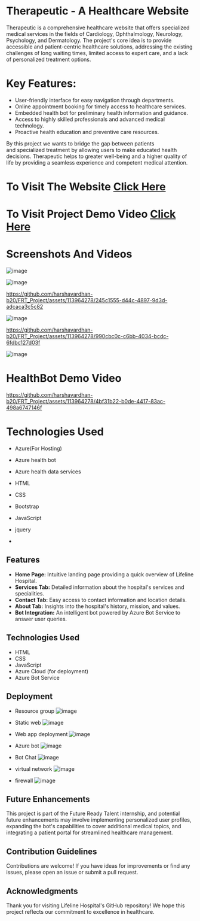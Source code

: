 # Therapeutic - A Healthcare Website

Therapeutic is a comprehensive healthcare website that offers specialized medical services in the fields of Cardiology, Ophthalmology, Neurology, Psychology, and Dermatology. The project's core idea is to provide accessible and patient-centric healthcare solutions, addressing the existing challenges of long waiting times, limited access to expert care, and a lack of personalized treatment options.

# Key Features:

* User-friendly interface for easy navigation through departments.
* Online appointment booking for timely access to healthcare services.
* Embedded health bot for preliminary health information and guidance.
* Access to highly skilled professionals and advanced medical technology.
* Proactive health education and preventive care resources.

 By this project we wants to bridge the gap between patients and specialized treatment by allowing users to make educated health decisions. Therapeutic helps to greater well-being and a higher quality of life by providing a seamless experience and competent medical attention.

# To Visit The Website  [Click Here](https://salmon-tree-0a6837c00.3.azurestaticapps.net)

# To Visit Project Demo Video [Click Here](https://vimeo.com/895805022/d0d237dfa2?share=copy)

# Screenshots And Videos

![image](https://github.com/harshavardhan-b20/FRT_Project/assets/113964278/1d214462-1acf-45b1-af67-8fd30cbf2880)

![image](https://github.com/harshavardhan-b20/FRT_Project/assets/113964278/7d3f56ae-7f91-4314-a4aa-e712bc760679)

https://github.com/harshavardhan-b20/FRT_Project/assets/113964278/245c1555-d44c-4897-9d3d-adcaca3c5c82

![image](https://github.com/harshavardhan-b20/FRT_Project/assets/113964278/aa2013b8-c82c-41fc-96bf-bbe16dbb1e8b)

https://github.com/harshavardhan-b20/FRT_Project/assets/113964278/990cbc0c-c6bb-4034-bcdc-6fdbc127d03f

![image](https://github.com/harshavardhan-b20/FRT_Project/assets/113964278/8d2535c7-427d-444e-925d-8816a4ceceed)

# HealthBot Demo Video

https://github.com/harshavardhan-b20/FRT_Project/assets/113964278/4bf31b22-b0de-4417-83ac-498a6747146f

# Technologies Used
- Azure(For Hosting)
- Azure health bot
- Azure health data services
- HTML
- CSS
- Bootstrap
- JavaScript
- jquery

-

## Features

- **Home Page:** Intuitive landing page providing a quick overview of Lifeline Hospital.
- **Services Tab:** Detailed information about the hospital's services and specialities.
- **Contact Tab:** Easy access to contact information and location details.
- **About Tab:** Insights into the hospital's history, mission, and values.
- **Bot Integration:** An intelligent bot powered by Azure Bot Service to answer user queries.

## Technologies Used

- HTML
- CSS
- JavaScript
- Azure Cloud (for deployment)
- Azure Bot Service

## Deployment

- Resource group
  ![image](https://github.com/RohantNarang/FRT-INTERNSHIP/assets/89689441/611b6075-31a0-435b-a0c4-742fff9258e8)

- Static web
  ![image](https://github.com/RohantNarang/FRT-INTERNSHIP/assets/89689441/776b53c9-4f07-495c-9093-621b347b0a95)

- Web app deployment
  ![image](https://github.com/RohantNarang/FRT-INTERNSHIP/assets/89689441/bf760954-ac21-4ed2-9ef1-e88c3a4f5855)

- Azure bot
  ![image](https://github.com/RohantNarang/FRT-INTERNSHIP/assets/89689441/b2949cb1-98ef-4d48-b502-44afecffe872)

- Bot Chat
  ![image](https://github.com/RohantNarang/FRT-INTERNSHIP/assets/89689441/5d273752-3154-406a-8f28-c037fce613e2)

- virtual network
  ![image](https://github.com/RohantNarang/FRT-INTERNSHIP/assets/89689441/7cf36052-95a6-4c85-a2a7-74919de1f326)

- firewall
  ![image](https://github.com/RohantNarang/FRT-INTERNSHIP/assets/89689441/f27db5a5-276a-4948-a16f-5158f5c58d0f)




## Future Enhancements

This project is part of the Future Ready Talent internship, and potential future enhancements may involve implementing personalized user profiles, 
expanding the bot's capabilities to cover additional medical topics, and integrating a patient portal for streamlined healthcare management.

## Contribution Guidelines

Contributions are welcome! If you have ideas for improvements or find any issues, please open an issue or submit a pull request.

## Acknowledgments

Thank you for visiting Lifeline Hospital's GitHub repository! We hope this project reflects our commitment to excellence in healthcare.

